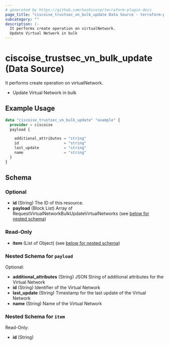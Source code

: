 ```yaml
---
# generated by https://github.com/hashicorp/terraform-plugin-docs
page_title: "ciscoise_trustsec_vn_bulk_update Data Source - terraform-provider-ciscoise"
subcategory: ""
description: |-
  It performs create operation on virtualNetwork.
  Update Virtual Network in bulk
---
```


# ciscoise_trustsec_vn_bulk_update (Data Source)

It performs create operation on virtualNetwork.

- Update Virtual Network in bulk

## Example Usage

```terraform
data "ciscoise_trustsec_vn_bulk_update" "example" {
  provider = ciscoise
  payload {

    additional_attributes = "string"
    id                    = "string"
    last_update           = "string"
    name                  = "string"
  }
}
```

<!-- schema generated by tfplugindocs -->
## Schema

### Optional

- **id** (String) The ID of this resource.
- **payload** (Block List) Array of RequestVirtualNetworkBulkUpdateVirtualNetworks (see [below for nested schema](#nestedblock--payload))

### Read-Only

- **item** (List of Object) (see [below for nested schema](#nestedatt--item))

<a id="nestedblock--payload"></a>
### Nested Schema for `payload`

Optional:

- **additional_attributes** (String) JSON String of additional attributes for the Virtual Network
- **id** (String) Identifier of the Virtual Network
- **last_update** (String) Timestamp for the last update of the Virtual Network
- **name** (String) Name of the Virtual Network


<a id="nestedatt--item"></a>
### Nested Schema for `item`

Read-Only:

- **id** (String)


